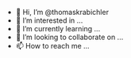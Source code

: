 - 👋 Hi, I’m @thomaskrabichler
- 👀 I’m interested in ...
- 🌱 I’m currently learning ...
- 💞️ I’m looking to collaborate on ...
- 📫 How to reach me ...

<!---
thomaskrabichler/thomaskrabichler is a ✨ special ✨ repository because its `README.md` (this file) appears on your GitHub profile.
You can click the Preview link to take a look at your changes.
--->
